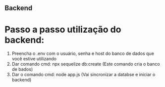 ## Backend
# Passo a passo utilização do backend:
1. Preencha o .env com o usuário, senha e host do banco de dados que você estive utilizando
2. Dar comando cmd: npx sequelize db:create
   (Este comando cria o banco de bados)
3. Dar o comando cmd: node app.js
   (Vai sincronizar a databse e iniciar o backend)
